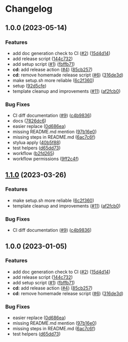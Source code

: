 # Changelog

## 1.0.0 (2023-05-14)


### Features

* add doc generation check to CI ([#2](https://github.com/chenasraf/text-transform.nvim/issues/2)) ([15d4d14](https://github.com/chenasraf/text-transform.nvim/commit/15d4d1462f0bf99349ddd626d8f1a4b1b95f8a14))
* add release script ([144c732](https://github.com/chenasraf/text-transform.nvim/commit/144c732b598c01c52f81d89f085ff5a5aefe1a1f))
* add setup script ([#1](https://github.com/chenasraf/text-transform.nvim/issues/1)) ([fbffb71](https://github.com/chenasraf/text-transform.nvim/commit/fbffb71deea4fafb4e76c5901fa263b155ab8e94))
* **cd:** add release action ([#4](https://github.com/chenasraf/text-transform.nvim/issues/4)) ([85cb257](https://github.com/chenasraf/text-transform.nvim/commit/85cb257bfe0c2770364541044cfc478cecf58a2a))
* **cd:** remove homemade release script ([#6](https://github.com/chenasraf/text-transform.nvim/issues/6)) ([316de3d](https://github.com/chenasraf/text-transform.nvim/commit/316de3d10be0f704bdfecde3d889efe9c2e57570))
* make setup.sh more reliable ([6c2f360](https://github.com/chenasraf/text-transform.nvim/commit/6c2f360be9acd1c747f9cce112c6a0205e76532c))
* setup ([92d5cfe](https://github.com/chenasraf/text-transform.nvim/commit/92d5cfed85dbfc370be1a681eebec74365493371))
* template cleanup and improvements ([#11](https://github.com/chenasraf/text-transform.nvim/issues/11)) ([af2fcb0](https://github.com/chenasraf/text-transform.nvim/commit/af2fcb0ffcac54eb9e4092bb860c22e29d2579dc))


### Bug Fixes

* CI diff documentation ([#9](https://github.com/chenasraf/text-transform.nvim/issues/9)) ([c4b9836](https://github.com/chenasraf/text-transform.nvim/commit/c4b98367f82a6fe47d7268ac7a3887643831eac8))
* docs ([7826dc6](https://github.com/chenasraf/text-transform.nvim/commit/7826dc6d0bd0f3ec8d78f88c93cf0a3ae9dd19d9))
* easier replace ([0d686ea](https://github.com/chenasraf/text-transform.nvim/commit/0d686eab4a45c4437bfaa3fdf8365de305587dff))
* missing README.md mention ([97b16e0](https://github.com/chenasraf/text-transform.nvim/commit/97b16e028283cc7a47421da518cd51c3db206427))
* missing steps in README.md ([6ac7c6f](https://github.com/chenasraf/text-transform.nvim/commit/6ac7c6fab61fd9af968ad476161b06406692ca87))
* stylua apply ([40b5f88](https://github.com/chenasraf/text-transform.nvim/commit/40b5f887970d8f1c8ef7e74b8b0d2b0a54993601))
* test helpers ([d65dd73](https://github.com/chenasraf/text-transform.nvim/commit/d65dd73119ec466bdd99d9833f27c4f6a936fe1e))
* workflow ([b2fd265](https://github.com/chenasraf/text-transform.nvim/commit/b2fd26509f26ee5eb0473d1cd38ddfb8cf4cb1bc))
* workflow permissions ([9ff2c4f](https://github.com/chenasraf/text-transform.nvim/commit/9ff2c4f03cd4f01d1288b3826b791d5ff0589e94))

## [1.1.0](https://github.com/shortcuts/neovim-plugin-boilerplate/compare/v1.0.0...v1.1.0) (2023-03-26)


### Features

* make setup.sh more reliable ([6c2f360](https://github.com/shortcuts/neovim-plugin-boilerplate/commit/6c2f360be9acd1c747f9cce112c6a0205e76532c))
* template cleanup and improvements ([#11](https://github.com/shortcuts/neovim-plugin-boilerplate/issues/11)) ([af2fcb0](https://github.com/shortcuts/neovim-plugin-boilerplate/commit/af2fcb0ffcac54eb9e4092bb860c22e29d2579dc))


### Bug Fixes

* CI diff documentation ([#9](https://github.com/shortcuts/neovim-plugin-boilerplate/issues/9)) ([c4b9836](https://github.com/shortcuts/neovim-plugin-boilerplate/commit/c4b98367f82a6fe47d7268ac7a3887643831eac8))

## 1.0.0 (2023-01-05)


### Features

* add doc generation check to CI ([#2](https://github.com/shortcuts/neovim-plugin-boilerplate/issues/2)) ([15d4d14](https://github.com/shortcuts/neovim-plugin-boilerplate/commit/15d4d1462f0bf99349ddd626d8f1a4b1b95f8a14))
* add release script ([144c732](https://github.com/shortcuts/neovim-plugin-boilerplate/commit/144c732b598c01c52f81d89f085ff5a5aefe1a1f))
* add setup script ([#1](https://github.com/shortcuts/neovim-plugin-boilerplate/issues/1)) ([fbffb71](https://github.com/shortcuts/neovim-plugin-boilerplate/commit/fbffb71deea4fafb4e76c5901fa263b155ab8e94))
* **cd:** add release action ([#4](https://github.com/shortcuts/neovim-plugin-boilerplate/issues/4)) ([85cb257](https://github.com/shortcuts/neovim-plugin-boilerplate/commit/85cb257bfe0c2770364541044cfc478cecf58a2a))
* **cd:** remove homemade release script ([#6](https://github.com/shortcuts/neovim-plugin-boilerplate/issues/6)) ([316de3d](https://github.com/shortcuts/neovim-plugin-boilerplate/commit/316de3d10be0f704bdfecde3d889efe9c2e57570))


### Bug Fixes

* easier replace ([0d686ea](https://github.com/shortcuts/neovim-plugin-boilerplate/commit/0d686eab4a45c4437bfaa3fdf8365de305587dff))
* missing README.md mention ([97b16e0](https://github.com/shortcuts/neovim-plugin-boilerplate/commit/97b16e028283cc7a47421da518cd51c3db206427))
* missing steps in README.md ([6ac7c6f](https://github.com/shortcuts/neovim-plugin-boilerplate/commit/6ac7c6fab61fd9af968ad476161b06406692ca87))
* test helpers ([d65dd73](https://github.com/shortcuts/neovim-plugin-boilerplate/commit/d65dd73119ec466bdd99d9833f27c4f6a936fe1e))
